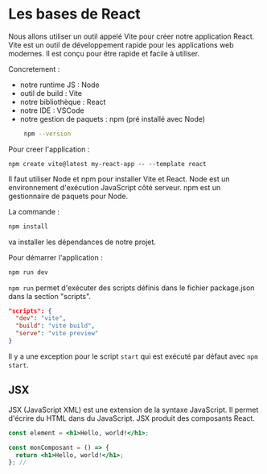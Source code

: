 # Les bases de React

Nous allons utiliser un outil appelé Vite pour créer notre application React. Vite est un outil de développement rapide pour les applications web modernes. Il est conçu pour être rapide et facile à utiliser.

Concretement :

- notre runtime JS : Node
- outil de build : Vite
- notre bibliothèque : React
- notre IDE : VSCode
- notre gestion de paquets : npm (pré installé avec Node)
  ```sh
   npm --version
  ```

Pour creer l'application :

```
npm create vite@latest my-react-app -- --template react
```

Il faut utiliser Node et npm pour installer Vite et React. Node est un environnement d'exécution JavaScript côté serveur. npm est un gestionnaire de paquets pour Node.

La commande :

```sh
npm install
```

va installer les dépendances de notre projet.

Pour démarrer l'application :

```sh
npm run dev
```

`npm run` permet d'exécuter des scripts définis dans le fichier package.json dans la section "scripts".

```json
"scripts": {
  "dev": "vite",
  "build": "vite build",
  "serve": "vite preview"
}
```

Il y a une exception pour le script `start` qui est exécuté par défaut avec `npm start`.

## JSX

JSX (JavaScript XML) est une extension de la syntaxe JavaScript. Il permet d'écrire du HTML dans du JavaScript. JSX produit des composants React.

```jsx
const element = <h1>Hello, world!</h1>;

const monComposant = () => {
  return <h1>Hello, world!</h1>;
}; //
```
